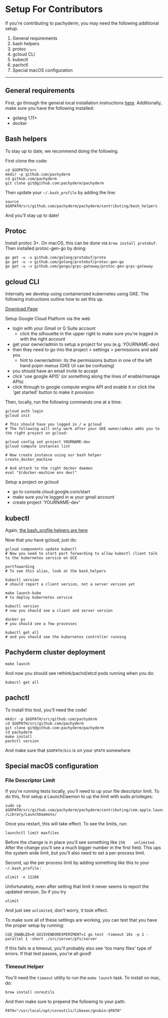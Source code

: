 # Setup For Contributors

If you're contributing to pachyderm, you may need the following additional setup.

1. General requirements
2. bash helpers
3. protoc
4. gcloud CLI
5. kubectl
6. pachctl
7. Special macOS configuration

---

## General requirements

First, go through the general local installation instructions [here](http://docs.pachyderm.io/en/latest/getting_started/local_installation.html). Additionally, make sure you have the following installed:

- golang 1.11+
- docker

## Bash helpers

To stay up to date, we recommend doing the following.

First clone the code:

    cd $GOPATH/src
    mkdir -p github.com/pachyderm
    cd github.com/pachyderm
    git clone git@github.com:pachyderm/pachyderm

Then update your `~/.bash_profile` by adding the line:

    source $GOPATH/src/github.com/pachyderm/pachyderm/contributing/bash_helpers

And you'll stay up to date!


## Protoc

Install protoc 3+. On macOS, this can be done via `brew install protobuf`. Then installed protoc-gen-go by doing:

    go get -u -v github.com/golang/protobuf/proto
    go get -u -v github.com/golang/protobuf/protoc-gen-go
    go get -u -v github.com/gengo/grpc-gateway/protoc-gen-grpc-gateway

## gcloud CLI

Internally we develop using containerized kubernetes using GKE. The following instructions outline how to set this up.

[Download Page](https://cloud.google.com/sdk/)

Setup Google Cloud Platform via the web

- login with your Gmail or G Suite account
  - click the silhouette in the upper right to make sure you're logged in with the right account
- get your owner/admin to setup a project for you (e.g. YOURNAME-dev)
- then they need to go into the project > settings > permissions and add you
  - hint to owner/admin: its the permissions button in one of the left hand popin menus (GKE UI can be confusing)
- you should have an email invite to accept
- click 'use google APIS' (or something along the lines of enable/manage APIs)
- click through to google compute engine API and enable it or click the 'get started' button to make it provision

Then, locally, run the following commands one at a time:

    gcloud auth login
    gcloud init

    # This should have you logged in / w gcloud
    # The following will only work after your GKE owner/admin adds you to the right project on gcloud:

    gcloud config set project YOURNAME-dev
    gcloud compute instances list

    # Now create instance using our bash helper
    create_docker_machine

    # And attach to the right docker daemon
    eval "$(docker-machine env dev)"

Setup a project on gcloud

- go to console.cloud.google.com/start
- make sure you're logged in w your gmail account
- create project 'YOURNAME-dev'

## kubectl

Again, [the bash_profile helpers are here](https://github.com/pachyderm/pachyderm/blob/master/contributing/bash_helpers)

Now that you have gcloud, just do:

    gcloud components update kubectl
    # Now you need to start port forwarding to allow kubectl client talk to the kubernetes service on GCE

    portfowarding
    # To see this alias, look at the bash_helpers

    kubectl version
    # should report a client version, not a server version yet

    make launch-kube
    # to deploy kubernetes service

    kubectl version
    # now you should see a client and server version

    docker ps
    # you should see a few processes

    kubectl get all
    # and you should see the kubernetes controller running

## Pachyderm cluster deployment

    make launch

And now you should see rethink/pachd/etcd pods running when you do:

    kubectl get all    


## pachctl

To install this tool, you'll need the code!

    mkdir -p $GOPATH/src/github.com/pachyderm
    cd $GOPATH/src/github.com/pachyderm
    git clone git@github.com:pachyderm/pachyderm
    cd pachyderm
    make install
    pachctl version

And make sure that `$GOPATH/bin` is on your `$PATH` somewhere


## Special macOS configuration

### File Descriptor Limit

If you're running tests locally, you'll need to up your file descriptor limit. To do this, first setup a LaunchDaemon to up the limit with sudo privileges:

    sudo cp $GOPATH/src/github.com/pachyderm/pachyderm/contributing/com.apple.launchd.limit.plist /Library/LaunchDaemons/

Once you restart, this will take effect. To see the limits, run:

    launchctl limit maxfiles

Before the change is in place you'll see something like `256    unlimited`. After the change you'll see a much bigger number in the first field. This ups the system wide limit, but you'll also need to set a per-process limit.

Second, up the per process limit by adding something like this to your `~/.bash_profile` :

    ulimit -n 12288

Unfortunately, even after setting that limit it never seems to report the updated version. So if you try

    ulimit

And just see `unlimited`, don't worry, it took effect.

To make sure all of these settings are working, you can test that you have the proper setup by running:

    CGO_ENABLED=0 GO15VENDOREXPERIMENT=1 go test -timeout 10s -p 1 -parallel 1 -short ./src/server/pfs/server

If this fails w a timeout, you'll probably also see 'too many files' type of errors. If that test passes, you're all good!

### Timeout Helper

You'll need the `timeout` utility to run the `make launch` task. To install on mac, do:

    brew install coreutils

And then make sure to prepend the following to your path:

    PATH="/usr/local/opt/coreutils/libexec/gnubin:$PATH"
